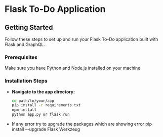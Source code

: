 # Flask To-Do Application

## Getting Started

Follow these steps to set up and run your Flask To-Do application built with Flask and GraphQL.

### Prerequisites

Make sure you have Python and Node.js installed on your machine.

### Installation Steps

- **Navigate to the app directory:**
   ```bash
   cd path/to/your/app
   pip install -r requirements.txt
   npm install
   python app.py or flask run
   ```
- If any error try to upgrade the packages which are showing error
  pip install --upgrade Flask Werkzeug
